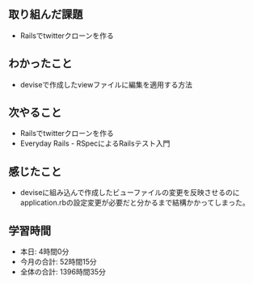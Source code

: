 ## 取り組んだ課題
- Railsでtwitterクローンを作る
## わかったこと
- deviseで作成したviewファイルに編集を適用する方法
## 次やること
- Railsでtwitterクローンを作る
- Everyday Rails - RSpecによるRailsテスト入門
## 感じたこと
- deviseに組み込んで作成したビューファイルの変更を反映させるのにapplication.rbの設定変更が必要だと分かるまで結構かかってしまった。
## 学習時間
- 本日: 4時間0分
- 今月の合計: 52時間15分
- 全体の合計: 1396時間35分

